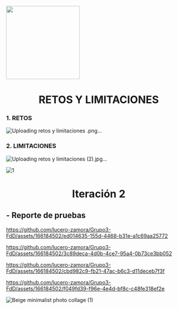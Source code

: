 <p align="left">
  <img src="https://semanadelcannabis.cayetano.edu.pe/assets/img/logo-upch.png" width="200">
  <h1 align="center">RETOS Y LIMITACIONES</h1>
</p>

  ### 1. RETOS

![Uploading retos y limitaciones .png…]()


  ### 2. LIMITACIONES
  ![Uploading retos y limitaciones  (2).jpg…]()

  ![1](https://github.com/lucero-zamora/Grupo3-FdD/assets/165921490/43f0b894-ba8e-422c-8bee-bcb347db02f3)

<h1 align = "center">Iteración 2</h1>
<h2 align = "left">- Reporte de pruebas</h2>

https://github.com/lucero-zamora/Grupo3-FdD/assets/166184502/ed014635-155d-4468-b31e-a1c69aa25772

https://github.com/lucero-zamora/Grupo3-FdD/assets/166184502/3c89deca-4d0b-4ce7-95a4-0b73ce3bb052

https://github.com/lucero-zamora/Grupo3-FdD/assets/166184502/cbd982c9-fb21-47ac-b6c3-d11deceb7f3f

https://github.com/lucero-zamora/Grupo3-FdD/assets/166184502/f049fd39-f96e-4e4d-bf8c-c48fe318ef2e

![Beige minimalist photo collage (1)](https://github.com/lucero-zamora/Grupo3-FdD/assets/166184502/d4d3e04f-062a-4cc0-9fe4-585a95cd5a99)


  




